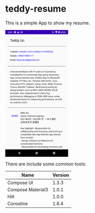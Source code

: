 # teddy-resume

This is a simple App to show my resume.

<img src="https://github.com/TeddyLin0630/teddy-resume/blob/main/docs/example_1.png" width="200" align="center">



There are include some common tools:

| Name  | Version |
| ------------- | ------------- |
| Compose UI | 1.3.3  |
| Compose Material3  | 1.0.1  |
| Hilt  | 1.0.0  |
| Coroutine  | 1.6.4  |
